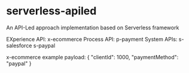 # serverless-apiled
An API-Led approach implementation based on Serverless framework

EXperience API: x-ecommerce
Process API: p-payment
System APIs: s-salesforce
             s-paypal

x-ecommerce example payload:
{
	"clientId": 1000,
	"paymentMethod": "paypal"
}
